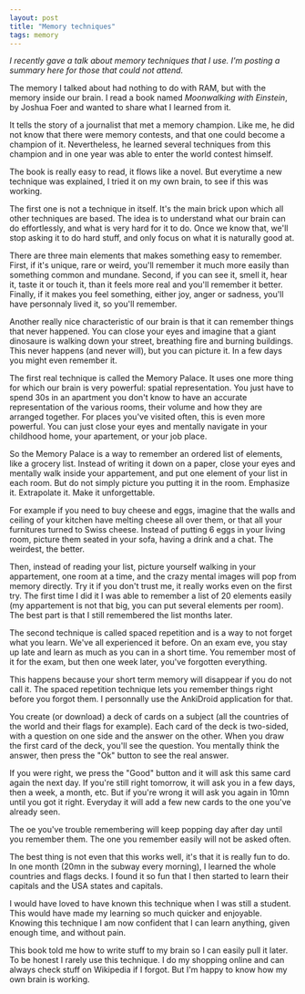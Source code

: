 ```yaml
---
layout: post
title: "Memory techniques"
tags: memory
---
```


_I recently gave a talk about memory techniques that I use. I'm posting a summary
here for those that could not attend._

The memory I talked about had nothing to do with RAM, but with the memory inside
our brain. I read a book named _Moonwalking with Einstein_, by Joshua
Foer and wanted to share what I learned from it.

It tells the story of a journalist that met a memory champion. Like me, he did
not know that there were memory contests, and that one could become a champion
of it. Nevertheless, he learned several techniques from this champion and in
one year was able to enter the world contest himself. 

The book is really easy to read, it flows like a novel. But everytime a new
technique was explained, I tried it on my own brain, to see if this was working.

The first one is not a technique in itself. It's the main brick upon which
all other techniques are based. The idea is to understand what our brain
can do effortlessly, and what is very hard for it to do. Once we know that,
we'll stop asking it to do hard stuff, and only focus on what it is naturally
good at.

There are three main elements that makes something easy to remember. First, if
it's unique, rare or weird, you'll remember it much more easily than something
common and mundane. Second, if you can see it, smell it, hear it, taste it or
touch it, than it feels more real and you'll remember it better. Finally, if it
makes you feel something, either joy, anger or sadness, you'll
have personnaly lived it, so you'll remember.

Another really nice characteristic of our brain is that it can remember things
that never happened. You can close your eyes and imagine that a giant dinosaure
is walking down your street, breathing fire and burning buildings. This never
happens (and never will), but you can picture it. In a few days you might even
remember it.

The first real technique is called the Memory Palace. It uses one
more thing for which our brain is very powerful: spatial representation. You
just have to spend 30s in an apartment you don't know to have an accurate
representation of the various rooms, their volume and how they are arranged
together. For places you've visited often, this is even more powerful. You can just
close your eyes and mentally navigate in your childhood home, your apartement,
or your job place.

So the Memory Palace is a way to remember an ordered list of elements, like
a grocery list. Instead of writing it down on a paper, close your eyes and
mentally walk inside your appartement, and put one element of your list in each
room. But do not simply picture you putting it in the room. Emphasize it.
Extrapolate it. Make it unforgettable.

For example if you need to buy cheese and eggs, imagine that the walls and
ceiling of your kitchen have melting cheese all over them, or that all your
furnitures turned to Swiss cheese. Instead of putting 6 eggs in your living
room, picture them seated in your sofa, having a drink and a chat. The weirdest,
the better.

Then, instead of reading your list, picture yourself walking in your
appartement, one room at a time, and the crazy mental images will pop from
memory directly. Try it if you don't trust me, it really works even on the first
try. The first time I did it I was able to remember a list of 20 elements easily
(my appartement is not that big, you can put several elements per room). The
best part is that I still remembered the list months later.

The second technique is called spaced repetition and is a way to not forget what
you learn. We've all experienced it before. On an exam eve, you
stay up late and learn as much as you can in a short time. You
remember most of it for the exam, but then one week later, you've forgotten
everything.

This happens because your short term memory will disappear if you do not call
it. The spaced repetition technique lets you remember things right before you
forgot them. I personnally use the AnkiDroid application for that.

You create (or download) a deck of cards on a subject (all
the countries of the world and their flags for example). Each card of the deck
is two-sided, with a question on one side and the answer on the other. When you
draw the first card of the deck, you'll see the question. You mentally think the
answer, then press the "Ok" button to see the real answer.

If you were right, we press the "Good" button and it will ask this same card
again the next day. If you're still right tomorrow, it will ask you in a few days,
then a week, a month, etc. But if you're wrong it will ask you again in
10mn until you got it right. Everyday it will add a few new cards to the one
you've already seen.

The oe you've trouble remembering will keep popping day after day until you
remember them. The one you remember easily will not be asked often. 

The best thing is not even that this works well, it's that it is really fun to
do. In one month (20mn in the subway every morning), I learned the whole
countries and flags decks. I found it so fun that I then started to learn their
capitals and the USA states and capitals.

I would have loved to have known this technique when I was still a student. This
would have made my learning so much quicker and enjoyable. Knowing this
technique I am now confident that I can learn anything, given enough time, and
without pain.

This book told me how to write stuff to my brain so I can easily pull it later.
To be honest I rarely use this technique. I do my shopping online and can always
check stuff on Wikipedia if I forgot. But I'm happy to know how my own brain is
working.
